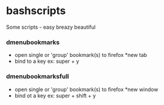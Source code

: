 # bashscripts
Some scripts  - easy breazy beautiful 
 
### dmenubookmarks 
   - open single or 'group' bookmark(s) to firefox *new tab
   - bind to a key ex: super + y

### dmenubookmarksfull
   - open single or 'group' bookmark(s) to firefox *new window
   - bind ot a key ex: super + shift + y

